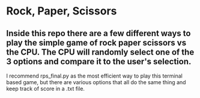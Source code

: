 # Rock, Paper, Scissors

## Inside this repo there are a few different ways to play the simple game of rock paper scissors vs the CPU. The CPU will randomly select one of the 3 options and compare it to the user's selection.

I recommend rps_final.py as the most efficient way to play this terminal based game, but there are various options that all do the same thing and keep track of score in a .txt file.
